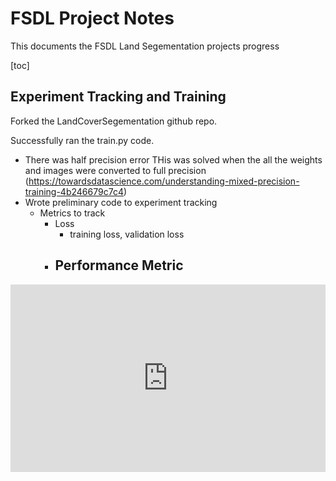 # **FSDL Project Notes**

This documents the FSDL Land Segementation projects progress

[toc]

## Experiment Tracking and Training

Forked the LandCoverSegementation github repo. 

Successfully ran the train.py code.

- There was half precision error THis was solved when the all the weights and images were converted to full precision (https://towardsdatascience.com/understanding-mixed-precision-training-4b246679c7c4)
- Wrote preliminary code to experiment tracking
  - Metrics to track
    - Loss
      - training loss, validation loss
    - Performance Metric
      - 




<iframe src="https://www.kaggle.com/embed/balraj98/deepglobe-land-cover-classification-deeplabv3?cellIds=37&kernelSessionId=46628687" height="300" style="margin: 0 auto; width: 100%; max-width: 950px;" frameborder="0" scrolling="auto" title="DeepGlobe Land Cover Classification [DeepLabV3+]"></iframe>







